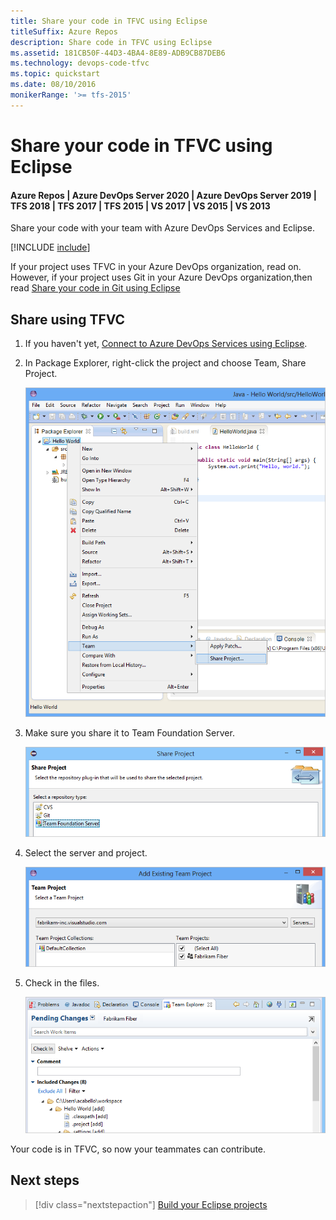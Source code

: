 ```yaml
---
title: Share your code in TFVC using Eclipse
titleSuffix: Azure Repos
description: Share code in TFVC using Eclipse
ms.assetid: 181CB50F-44D3-4BA4-8E89-ADB9CB87DEB6
ms.technology: devops-code-tfvc
ms.topic: quickstart
ms.date: 08/10/2016
monikerRange: '>= tfs-2015'
---
```



# Share your code in TFVC using Eclipse

#### Azure Repos | Azure DevOps Server 2020 | Azure DevOps Server 2019 | TFS 2018 | TFS 2017 | TFS 2015 | VS 2017 | VS 2015 | VS 2013

Share your code with your team with Azure DevOps Services and Eclipse.

[!INCLUDE [include](includes/connect-eclipse-to-vso.md)]

If your project uses TFVC in your Azure DevOps organization, read on. However, if your project uses Git in your Azure DevOps organization,then read [Share your code in Git using Eclipse](../../repos/git/share-your-code-in-git-eclipse.md)

<a name="tfvc"></a>
## Share using TFVC

1. If you haven't yet, [Connect to Azure DevOps Services using Eclipse](../../organizations/projects/connect-to-projects.md).

2. In Package Explorer, right-click the project and choose Team, Share Project.

   ![In the Package Explorer, the project's context menu, Team, Share Project](./media/share-project.png)

3. Make sure you share it to Team Foundation Server.

   ![Share Project dialog box with tfvc selected](./media/share-your-code-in-tfvc-eclipse/share-project-tfvc.png)

4. Select the server and project.

   ![Select Project](../../media/add-existing-team-project.png)

5. Check in the files.

   ![Check in pending changes](./media/share-your-code-in-tfvc-eclipse/checkin-changes-tfvc.png)

Your code is in TFVC, so now your teammates can contribute.

## Next steps

> [!div class="nextstepaction"]
> [Build your Eclipse projects](../../pipelines/apps/java/build-maven.md)


